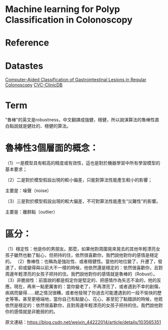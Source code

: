 # Machine learning for Polyp Classification in Colonoscopy

# Reference

# Datastes
[Computer-Aided Classification of Gastrointestinal Lesions in Regular Colonoscopy](http://www.depeca.uah.es/colonoscopy_dataset/)
[CVC-ClinicDB](https://www.kaggle.com/datasets/balraj98/cvcclinicdb)

# Term

"魯棒"的英文是robustness，中文翻譯成強健，穩健，所以說演算法的魯棒性直白點說就是健壯的、穩健的算法。

# 魯棒性3個層面的概念：

（1）一是模型具有較高的精度或有效性，這也是對於機器學習中所有學習模型的基本要求；

（2）二是對於模型假設出現的較小偏差，只能對算法性能產生較小的影響；

主要是：噪聲（noise）

（3）三是對於模型假設出現的較大偏差，不可對算法性能產生“災難性”的影響。

主要是：離群點（outlier）

# 區分：

（1）穩定性：他是你的男朋友。那麼，如果他對周圍晃來晃去的其他年輕漂亮女孩子雖然也動了點心，但把持的住，依然很喜歡你，我們說他對你的感情是穩定的。
（2）魯棒性：也稱為是強壯性、或者穩健性。當他的地位變了，升遷了，發達了，抑或變得與以前大不一樣的時候，他依然還是穩定的：依然很喜歡你，且對周邊年輕漂亮的女孩子把持的住。我們說他對你的感情就是魯棒的（Robust）。
（3）非脆弱性：前面說的都是假定你是堅定的、把感情作為矢志不渝的，他的反應。現在，再來一點更厲害的：當你變老了，不再漂亮了，或者遇到不幸的創傷，疾病而變得……總之情況很糟，或者他發現了你過去可能遭遇到的一段不愉快的歷史等等。甚至更極端地，當你自己有點變心、花心、甚至犯了點錯誤的時候，他若依然是穩定的：依然很喜歡你，且對周邊年輕漂亮的女孩子把持的住。我們說他對你的感情就是非脆弱的的。

原文連結：https://blog.csdn.net/weixin_44222014/article/details/103565351
